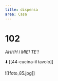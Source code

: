 ```yaml
---
title: dispensa
area: Casa
---
```

# 102
_AHHH i MIEI TE'!_

⬇️ [[44-cucina-il tavolo]]

![[foto_85.jpg]]